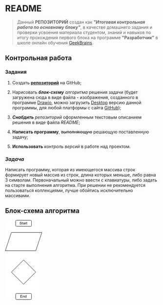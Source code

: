 # README 
>Данный **РЕПОЗИТОРИЙ** создан как ***"Итоговая контрольная работа по основному блоку"***, в качестве домашнего задания и проверки усвоения материала студентом, знаний и навыков по итогу прохождения первого блока на программе **"Разработчик"** в школе онлайн обучения [GeekBrains](https://gb.ru/).

## Контрольная работа

### Задания
1. Создать [**репозиторий**](https://github.com/ivanshh86/ControlTest_1.git) на GitHub;

2. Нарисовать ***блок-схему** алгоритма* решения задачи (будет загружена сюда в виде файла - изображения, созданного в программе [Drawio](https://www.drawio.com/), можно загрузить [Desktop](https://github.com/jgraph/drawio-desktop/releases/tag/v21.6.5) версию данной программы, для любой платформы с сайта [GitHub](https://github.com/));

3. _**Снабдить** репозиторий_ оформленным текстовым описанием решения в виде файла *README*;

4. **Написать программу**, ~~выполняющую~~ решающую поставленную задачу;

5. **Использовать** _контроль версий_ в работе над проектом.

### *Задача*
Написать программу, которая из имеющегося массива строк формирует новый массив из строк, длина которых меньше, либо равна 3 символам. Первоначальный можно ввести с клавиатуры, либо задать на старте выполнения алгоритма. При решении не рекомендуется пользоваться коллекциями, лучше обойтись исключительно массивами.

## Блок-схема алгоритма

![Блок-схема](Блок_схема.png)
